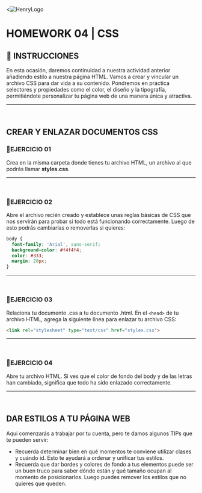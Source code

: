 <![HenryLogo](../assets/logoBannerHenry.png)

# **HOMEWORK 04 | CSS**

## **📌 INSTRUCCIONES**

En esta ocasión, daremos continuidad a nuestra actividad anterior añadiendo estilo a nuestra página HTML. Vamos a crear y vincular un archivo CSS para dar vida a su contenido. Pondremos en práctica selectores y propiedades como el color, el diseño y la tipografía, permitiéndote personalizar tu página web de una manera única y atractiva.

---

</br >

## **CREAR Y ENLAZAR DOCUMENTOS CSS**

### **📍EJERCICIO 01**

Crea en la misma carpeta donde tienes tu archivo HTML, un archivo al que podrás llamar **styles.css**.

---

</br >

### **📍EJERCICIO 02**

Abre el archivo recién creado y establece unas reglas básicas de CSS que nos servirán para probar si todo está funcionando correctamente. Luego de esto podrás cambiarlas o removerlas si quieres:

```css
body {
  font-family: 'Arial', sans-serif;
  background-color: #f4f4f4;
  color: #333;
  margin: 20px;
}
```
---

</br >

### **📍EJERCICIO 03**

Relaciona tu documento .css a tu documento .html. En el `<head>` de tu archivo HTML, agrega la siguiente línea para enlazar tu archivo CSS:

```html
<link rel="stylesheet" type="text/css" href="styles.css">
```

---

</br >

### **📍EJERCICIO 04**

Abre tu archivo HTML. Si ves que el color de fondo del body y de las letras han cambiado, significa que todo ha sido enlazado correctamente.

---

</br >

## **DAR ESTILOS A TU PÁGINA WEB**

Aquí comenzarás a trabajar por tu cuenta, pero te damos algunos TIPs que te pueden servir:

+ Recuerda determinar bien en qué momentos te conviene utilizar clases y cuándo id. Esto te ayudará a ordenar y unificar tus estilos.
+ Recuerda que dar bordes y colores de fondo a tus elementos puede ser un buen truco para saber dónde están y qué tamaño ocupan al momento de posicionarlos. Luego puedes remover los estilos que no quieres que queden. 